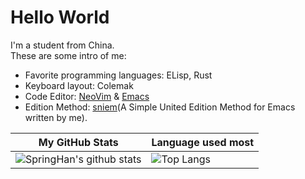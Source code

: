 # Hello World

I'm a student from China.  
These are some intro of me:
- Favorite programming languages: ELisp, Rust
- Keyboard layout: Colemak
- Code Editor: [NeoVim](https://github.com/SpringHan/nvim) & [Emacs](https://github.com/SpringHan/.emacs.d)
- Edition Method: [sniem](https://github.com/SpringHan/sniem)(A Simple United Edition Method for Emacs written by me).

| My GitHub Stats                                                                                                          | Language used most                                                                     |
|--------------------------------------------------------------------------------------------------------------------------|----------------------------------------------------------------------------------------|
| ![SpringHan's github stats](https://github-readme-stats.vercel.app/api?username=SpringHan&show_icons=true&theme=onedark) | ![Top Langs](https://github-readme-stats.vercel.app/api/top-langs/?username=SpringHan) |
